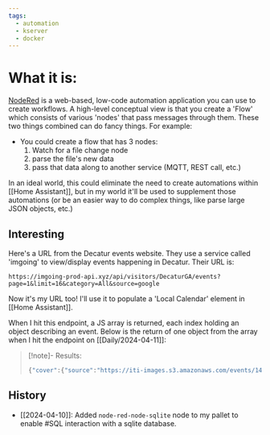 ```yaml
---
tags:
  - automation
  - kserver
  - docker
---
```

# What it is:
[NodeRed](https://nodered.org) is a web-based, low-code automation application you can use to create workflows.  A high-level conceptual view is that you create a 'Flow' which consists of various 'nodes' that pass messages through them.  These two things combined can do fancy things.  For example:
- You could create a flow that has 3 nodes:
	1. Watch for a file change node
	2. parse the file's new data
	3. pass that data along to another service (MQTT, REST call, etc.)

In an ideal world, this could eliminate the need to create automations within [[Home Assistant]], but in my world it'll be used to supplement those automations (or be an easier way to do complex things, like parse large JSON objects, etc.)

## Interesting
Here's a URL from the Decatur events website.  They use a service called 'imgoing' to view/display events happening in Decatur.  Their URL is:
```
https://imgoing-prod-api.xyz/api/visitors/DecaturGA/events?page=1&limit=16&category=All&source=google
```
Now it's my URL too!  I'll use it to populate a 'Local Calendar' element in [[Home Assistant]].

When I hit this endpoint, a JS array is returned, each index holding an object describing an event.  Below is the return of one object from the array when I hit the endpoint on [[Daily/2024-04-11]]:
>[!note]- Results:
>```javascript
>{"cover":{"source":"https://iti-images.s3.amazonaws.com/events/142c2d37-ddae-678a-37a7-20515e8e5ebb.webp"},"address":{"lat":33.77862389999999,"lng":-84.2793154,"address":"181 N Arcadia Ave, Decatur, GA 30030, USA","placeId":"ChIJWWc_NWYH9YgRR4qKlfF1rZ8","cityName":"Decatur","stateAbbr":"GA","country":"United States","addressComponents":[]},"owner":{"name":"Jeremiah's Italian Ice of Decatur"},"analytics":{"gotoBuyTicketCount":0,"getDirectionCount":0,"gotoGoogleReview":0,"shareEmailCount":0,"shareFBCount":0,"shareTweetCount":0},"customCategories":[],"isApproved":true,"isChoice":true,"isCustom":false,"isToBeExport":false,"isRemoved":false,"isBlocked":false,"isLocked":false,"isManuallyCreated":true,"isHubCreated":false,"isFacebookEvent":false,"isOnlineEvent":false,"isHybridEvent":false,"isHideTicketUrl":false,"changeHistory":[],"_id":"660abc00f1bb8d45e562346a","id":"04bd0009-0765-8f1c-0ae6-692aa1c9d9d1","name":"Jeremiah's Italian Ice of Decatur Grand Opening Event","title":"Jeremiah's Italian Ice of Decatur Grand Opening Event","description":"Join Jeremiah's Italian Ice of Decatur for a grand opening celebration on April 20, 2024! The first 100 guests have the chance to win FREE gelati for a year! In addition to trying the delicious treats, join us for yard games and facepainting. Families are encouraged to attend. ","category":null,"startTime":"2024-04-20T17:00:00.000Z","endTime":"2024-04-20T15:00:00.000Z","eventTimes":[{"_id":"660abc00f1bb8d45e562346b","startTime":"2024-04-20T17:00:00.000Z","endTime":"2024-04-20T15:00:00.000Z"}],"timezone":"EST","hostLink":"https://jeremiahsice.com/locations/decatur-ga/","eventLink":null,"feedId":"","manualFBEventHost":"Jeremiah's Italian Ice of Decatur","ticketUri":null,"venue":"Jeremiah's Italian Ice of Decatur","organizerEmail":null,"attendingCount":0,"categories":[],"ticketInfo":[],"eventTimesText":[],"timestamp":"2024-04-01T13:52:00.526Z","createdAt":"2024-04-01T13:52:00.526Z","multiHosts":[],"__v":0,"nameId":"jeremiahs-italian-ice-of-decatur-grand-opening-event-660abc00f1bb8d45e562346a","pinnedTime":"2024-04-10T14:22:26.570Z"}
>```




## History
- [[2024-04-10]]: Added `node-red-node-sqlite` node to my pallet to enable #SQL interaction with a sqlite database.
